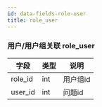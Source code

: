 ```yaml
---
id: data-fields-role-user
title: role_user
---
```


### 用户/用户组关联 role_user

| 字段 | 类型 | 说明 |
| ------ | ------ | ------ |
| role_id | int | 用户组id |
| user_id | int | 问题id |
